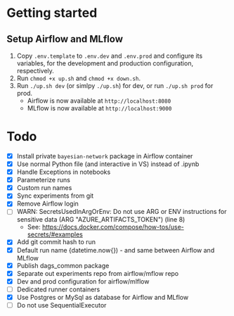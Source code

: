 # Getting started

## Setup Airflow and MLflow

1. Copy `.env.template` to `.env.dev` and `.env.prod` and configure its variables, for the development and production configuration, respectively.
2. Run `chmod +x up.sh` and `chmod +x down.sh`.
3. Run `./up.sh dev` (or simlpy `./up.sh`) for dev, or run `./up.sh prod` for prod.
   - Airflow is now available at `http://localhost:8080`
   - MLflow is now available at `http://localhost:9000`

# Todo

- [x] Install private `bayesian-network` package in Airflow container
- [x] Use normal Python file (and interactive in VS) instead of .ipynb
- [x] Handle Exceptions in notebooks
- [x] Parameterize runs
- [x] Custom run names
- [x] Sync experiments from git
- [x] Remove Airflow login
- [ ] WARN: SecretsUsedInArgOrEnv: Do not use ARG or ENV instructions for sensitive data (ARG "AZURE_ARTIFACTS_TOKEN") (line 8) 
  - See: https://docs.docker.com/compose/how-tos/use-secrets/#examples
- [x] Add git commit hash to run
- [x] Default run name {datetime.now{}) - and same between Airflow and MLflow
- [x] Publish dags_common package
- [x] Separate out experiments repo from airflow/mflow repo
- [x] Dev and prod configuration for airflow/mlflow
- [ ] Dedicated runner containers
- [x] Use Postgres or MySql as database for Airflow and MLflow
- [ ] Do not use SequentialExecutor